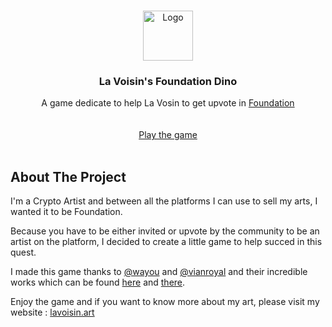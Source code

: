 <!-- PROJECT LOGO -->
<br />
<p align="center">
  <a href="https://lavoisin.art">
    <img src="https://lavoisin.art/image/https%3A%2F%2Fs3-us-west-2.amazonaws.com%2Fsecure.notion-static.com%2F23755a6b-0817-4cbd-8080-4f0c4f4076a1%2FLaVoisin.png?table=block&id=c73e0d82-2084-4aaa-be66-cbcd76a39f50&spaceId=d9f4d0e1-333a-4003-a8e2-f1cee4e6f97e&width=250&userId=&cache=v2" alt="Logo" width="80" height="80">
  </a>

  <h3 align="center">La Voisin's Foundation Dino</h3>

  <p align="center">
    A game dedicate to help La Vosin to get upvote in <a href="https://foundation.app">Foundation</a>
    <br />
    <br />
    <br />
    <a href="https://lavoisin.art/La-Voisin-s-Foundation-Dino-c2cfbc541dd24375ad0c2c91e12323d2">Play the game</a>
    <br />
    <br />
  
<!-- ABOUT THE PROJECT -->
## About The Project

I'm a Crypto Artist and between all the platforms I can use to sell my arts, I wanted it to be Foundation. 
  
Because you have to be either invited or upvote by the community to be an artist on the platform, I decided to create a little game to help succed in this quest. 
  
I made this game thanks to <a href="https://github.com/wayou">@wayou</a> and <a href="https://github.com/vianroyal">@vianroyal</a> and their incredible works which can be found <a href="https://github.com/wayou/t-rex-runner">here</a> and <a href="https://github.com/vianroyal/t-rex-runner">there</a>.
  
Enjoy the game and if you want to know more about my art, please visit my website : <a href="https://lavoisin.art">lavoisin.art</a>
    <br />
    <br />
